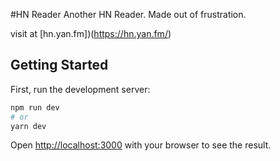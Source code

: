 #HN Reader
Another HN Reader. Made out of frustration.

visit at [hn.yan.fm])(https://hn.yan.fm/)

## Getting Started

First, run the development server:

```bash
npm run dev
# or
yarn dev
```

Open [http://localhost:3000](http://localhost:3000) with your browser to see the result.
